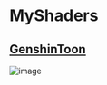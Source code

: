 # MyShaders

## [GenshinToon](https://github.com/Ken-In/MyShaders/tree/main/GenshinToon)
![image](https://user-images.githubusercontent.com/55162087/226932605-2f95733b-0e60-41f0-83a1-331d8c26e5c8.png)

